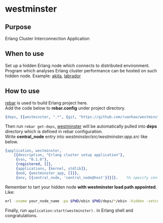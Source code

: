 westminster
===========

Purpose
-------
Erlang Cluster Interconnection Application

When to use
-----------
Set up a hidden Erlang node which connects to distributed environment.  
Program which analyses Erlang cluster performance can be hosted on such hidden node. Example: [akita], [labrador]

How to use
----------
[rebar] is used to build Erlang project here.  
Add the code below to **rebar.config** under project directory.
```erlang
{deps, [{westminster, ".*", {git, "https://github.com/ruanhao/westminster.git", {branch, "master"}}}]}.
```
Then run `rebar get-deps`, [westminster] will be automatically pulled into **deps** directory 
which is defined in rebar configuration.  
Write **central_node** entry into *westminster/src/westminster.app.src* like below.  
```erlang
{application, westminster,
    [{description, "Erlang cluster setup application"},
     {vsn, "0.1.0"},
     {registered, []},
     {applications, [kernel, stdlib]},
     {mod, {westminster_app, []}},
     {env, [{central_node, 'central_node@host'}]}]}.    %% specify central_node
```
Remember to tart your hidden node **with westminster load path appointed**. Like: 
```bash
erl -sname your_node_name -pa $PWD/ebin $PWD/deps/*/ebin -hidden -setcookie cluster_cookie
```
Finally, run `application:start(westminster).` in Erlang shell and congratulations.  

  [akita]:  https://github.com/ruanhao/akita.git
  [labrador]:  https://github.com/ruanhao/labrador.git
  [rebar]:  https://github.com/basho/rebar.git
  [westminster]:  https://github.com/ruanhao/westminster.git
